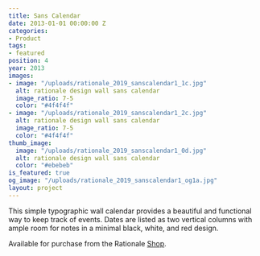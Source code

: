 ```yaml
---
title: Sans Calendar
date: 2013-01-01 00:00:00 Z
categories:
- Product
tags:
- featured
position: 4
year: 2013
images:
- image: "/uploads/rationale_2019_sanscalendar1_1c.jpg"
  alt: rationale design wall sans calendar
  image_ratio: 7-5
  color: "#4f4f4f"
- image: "/uploads/rationale_2019_sanscalendar1_2c.jpg"
  alt: rationale design wall sans calendar
  image_ratio: 7-5
  color: "#4f4f4f"
thumb_image:
  image: "/uploads/rationale_2019_sanscalendar1_0d.jpg"
  alt: rationale design wall sans calendar
  color: "#ebebeb"
is_featured: true
og_image: "/uploads/rationale_2019_sanscalendar1_og1a.jpg"
layout: project
---
```


This simple typographic wall calendar provides a beautiful and functional way to keep track of events. Dates are listed as two vertical columns with ample room for notes in a minimal black, white, and red design.

Available for purchase from the Rationale [Shop](https://rationale-design.com/shop/sans-wall-calendar/).
